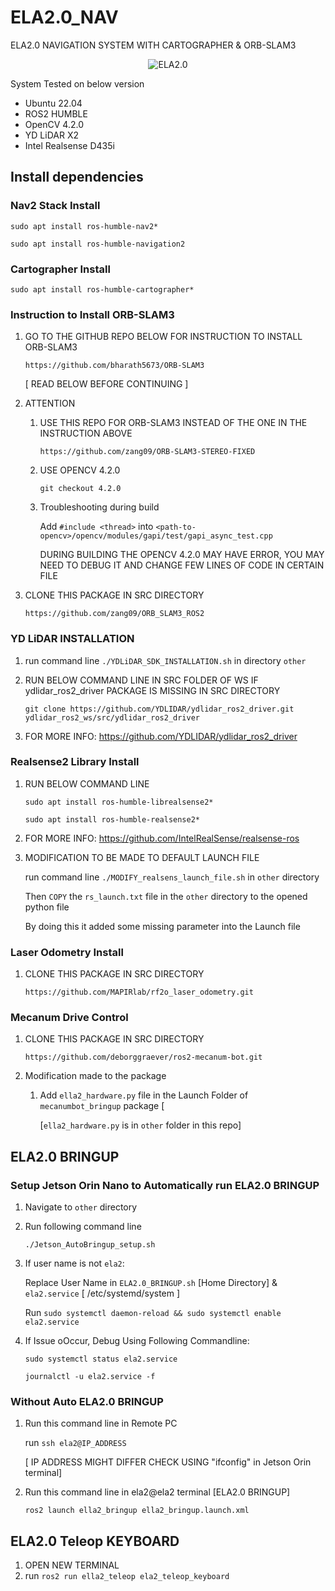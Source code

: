 # ELA2.0_NAV

ELA2.0 NAVIGATION SYSTEM WITH CARTOGRAPHER &amp; ORB-SLAM3

<p align="center">
  <img src="https://github.com/LimJingXiang1226/ELA2.0_NAV/raw/main/other/image/ELA2.0(2).jpeg" alt="ELA2.0" />
</p>

System Tested on below version
- Ubuntu 22.04
- ROS2 HUMBLE
- OpenCV 4.2.0
- YD LiDAR X2
- Intel Realsense D435i 

## Install dependencies

### Nav2 Stack Install

`sudo apt install ros-humble-nav2*`

`sudo apt install ros-humble-navigation2`

### Cartographer Install

`sudo apt install ros-humble-cartographer*`


### Instruction to Install ORB-SLAM3

1) GO TO THE GITHUB REPO BELOW FOR INSTRUCTION TO INSTALL ORB-SLAM3

	`https://github.com/bharath5673/ORB-SLAM3`
	
	[ READ BELOW BEFORE CONTINUING ]

2) ATTENTION 

	1) USE THIS REPO FOR ORB-SLAM3 INSTEAD OF THE ONE IN THE INSTRUCTION ABOVE
	
		`https://github.com/zang09/ORB-SLAM3-STEREO-FIXED`
	
	2) USE OPENCV 4.2.0

		`git checkout 4.2.0`

	3) Troubleshooting during build

		Add `#include <thread>` into `<path-to-opencv>/opencv/modules/gapi/test/gapi_async_test.cpp`
   
		DURING BUILDING THE OPENCV 4.2.0 MAY HAVE ERROR, YOU MAY NEED TO DEBUG IT AND CHANGE FEW LINES OF CODE IN CERTAIN FILE

3) CLONE THIS PACKAGE IN SRC DIRECTORY
	
 	`https://github.com/zang09/ORB_SLAM3_ROS2`



### YD LiDAR INSTALLATION

1) run command line `./YDLiDAR_SDK_INSTALLATION.sh` in directory `other`

2) RUN BELOW COMMAND LINE IN SRC FOLDER OF WS IF  ydlidar_ros2_driver PACKAGE IS MISSING IN SRC DIRECTORY

	`git clone https://github.com/YDLIDAR/ydlidar_ros2_driver.git ydlidar_ros2_ws/src/ydlidar_ros2_driver`

3) FOR MORE INFO: https://github.com/YDLIDAR/ydlidar_ros2_driver

### Realsense2 Library Install
	
1) RUN BELOW COMMAND LINE

	`sudo apt install ros-humble-librealsense2*`
	
	`sudo apt install ros-humble-realsense2*`

2) FOR MORE INFO: https://github.com/IntelRealSense/realsense-ros

3) MODIFICATION TO BE MADE TO DEFAULT LAUNCH FILE

	run command line `./MODIFY_realsens_launch_file.sh` in `other` directory
	
	Then `COPY` the `rs_launch.txt` file in the `other` directory  to the opened python file

	By doing this it added some missing parameter into the Launch file


### Laser Odometry Install

1) CLONE THIS PACKAGE IN SRC DIRECTORY

	`https://github.com/MAPIRlab/rf2o_laser_odometry.git`

### Mecanum Drive Control

1) CLONE THIS PACKAGE IN SRC DIRECTORY
   
	`https://github.com/deborggraever/ros2-mecanum-bot.git`

2) Modification made to the package

   1) Add `ella2_hardware.py` file in the Launch Folder of `mecanumbot_bringup` package [

      [`ella2_hardware.py` is in `other` folder in this repo]

## ELA2.0 BRINGUP

### Setup Jetson Orin Nano to Automatically run ELA2.0 BRINGUP

1) Navigate to `other` directory 

2) Run following command line

   `./Jetson_AutoBringup_setup.sh`

3) If user name is not `ela2`:

   Replace User Name in `ELA2.0_BRINGUP.sh` [Home Directory] & `ela2.service` [ /etc/systemd/system ]

   Run `sudo systemctl daemon-reload && sudo systemctl enable ela2.service`
   

5) If Issue oOccur, Debug Using Following Commandline:
   
   `sudo systemctl status ela2.service`

   `journalctl -u ela2.service -f`

### Without Auto ELA2.0 BRINGUP

1) Run this command line in Remote PC

 	run `ssh ela2@IP_ADDRESS`

 	[ IP ADDRESS MIGHT DIFFER CHECK USING "ifconfig" in Jetson Orin terminal]

2) Run this command line in ela2@ela2 terminal [ELA2.0 BRINGUP]

	`ros2 launch ella2_bringup ella2_bringup.launch.xml`

## ELA2.0 Teleop KEYBOARD

1) OPEN NEW TERMINAL
2) run `ros2 run ella2_teleop ela2_teleop_keyboard`
